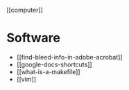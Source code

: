 [[computer]]

# Software

- [[find-bleed-info-in-adobe-acrobat]]
- [[google-docs-shortcuts]]
- [[what-is-a-makefile]]
- [[vim]]
